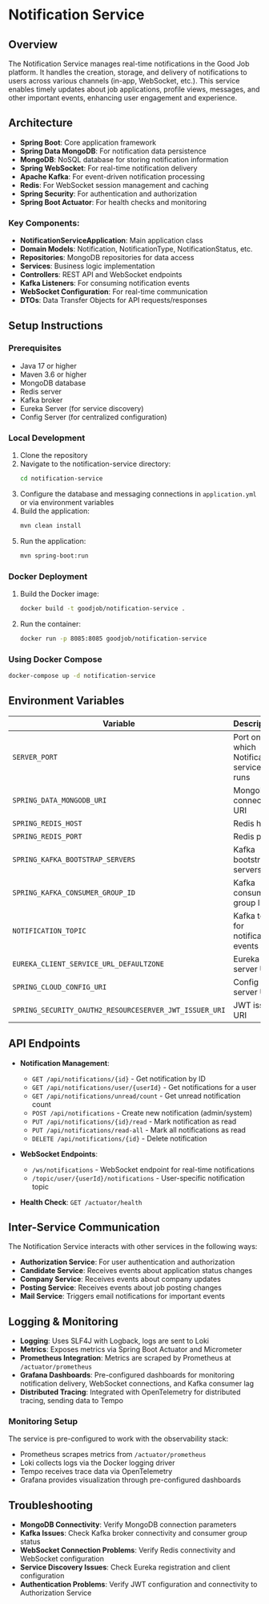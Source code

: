 # Notification Service

## Overview
The Notification Service manages real-time notifications in the Good Job platform. It handles the creation, storage, and delivery of notifications to users across various channels (in-app, WebSocket, etc.). This service enables timely updates about job applications, profile views, messages, and other important events, enhancing user engagement and experience.

## Architecture
- **Spring Boot**: Core application framework
- **Spring Data MongoDB**: For notification data persistence
- **MongoDB**: NoSQL database for storing notification information
- **Spring WebSocket**: For real-time notification delivery
- **Apache Kafka**: For event-driven notification processing
- **Redis**: For WebSocket session management and caching
- **Spring Security**: For authentication and authorization
- **Spring Boot Actuator**: For health checks and monitoring

### Key Components:
- **NotificationServiceApplication**: Main application class
- **Domain Models**: Notification, NotificationType, NotificationStatus, etc.
- **Repositories**: MongoDB repositories for data access
- **Services**: Business logic implementation
- **Controllers**: REST API and WebSocket endpoints
- **Kafka Listeners**: For consuming notification events
- **WebSocket Configuration**: For real-time communication
- **DTOs**: Data Transfer Objects for API requests/responses

## Setup Instructions

### Prerequisites
- Java 17 or higher
- Maven 3.6 or higher
- MongoDB database
- Redis server
- Kafka broker
- Eureka Server (for service discovery)
- Config Server (for centralized configuration)

### Local Development
1. Clone the repository
2. Navigate to the notification-service directory:
   ```bash
   cd notification-service
   ```
3. Configure the database and messaging connections in `application.yml` or via environment variables
4. Build the application:
   ```bash
   mvn clean install
   ```
5. Run the application:
   ```bash
   mvn spring-boot:run
   ```
   
### Docker Deployment
1. Build the Docker image:
   ```bash
   docker build -t goodjob/notification-service .
   ```
2. Run the container:
   ```bash
   docker run -p 8085:8085 goodjob/notification-service
   ```

### Using Docker Compose
```bash
docker-compose up -d notification-service
```

## Environment Variables
| Variable | Description | Default Value |
|----------|-------------|---------------|
| `SERVER_PORT` | Port on which Notification service runs | 8085 |
| `SPRING_DATA_MONGODB_URI` | MongoDB connection URI | mongodb://mongodb:27017/notification_db |
| `SPRING_REDIS_HOST` | Redis host | redis |
| `SPRING_REDIS_PORT` | Redis port | 6379 |
| `SPRING_KAFKA_BOOTSTRAP_SERVERS` | Kafka bootstrap servers | kafka:9092 |
| `SPRING_KAFKA_CONSUMER_GROUP_ID` | Kafka consumer group ID | notification-group |
| `NOTIFICATION_TOPIC` | Kafka topic for notification events | notification-events |
| `EUREKA_CLIENT_SERVICE_URL_DEFAULTZONE` | Eureka server URL | http://eureka-server:8761/eureka/ |
| `SPRING_CLOUD_CONFIG_URI` | Config server URL | http://config-server:8888 |
| `SPRING_SECURITY_OAUTH2_RESOURCESERVER_JWT_ISSUER_URI` | JWT issuer URI | http://authorization-service:9000 |

## API Endpoints
- **Notification Management**:
  - `GET /api/notifications/{id}` - Get notification by ID
  - `GET /api/notifications/user/{userId}` - Get notifications for a user
  - `GET /api/notifications/unread/count` - Get unread notification count
  - `POST /api/notifications` - Create new notification (admin/system)
  - `PUT /api/notifications/{id}/read` - Mark notification as read
  - `PUT /api/notifications/read-all` - Mark all notifications as read
  - `DELETE /api/notifications/{id}` - Delete notification

- **WebSocket Endpoints**:
  - `/ws/notifications` - WebSocket endpoint for real-time notifications
  - `/topic/user/{userId}/notifications` - User-specific notification topic

- **Health Check**: `GET /actuator/health`

## Inter-Service Communication
The Notification Service interacts with other services in the following ways:
- **Authorization Service**: For user authentication and authorization
- **Candidate Service**: Receives events about application status changes
- **Company Service**: Receives events about company updates
- **Posting Service**: Receives events about job posting changes
- **Mail Service**: Triggers email notifications for important events

## Logging & Monitoring
- **Logging**: Uses SLF4J with Logback, logs are sent to Loki
- **Metrics**: Exposes metrics via Spring Boot Actuator and Micrometer
- **Prometheus Integration**: Metrics are scraped by Prometheus at `/actuator/prometheus`
- **Grafana Dashboards**: Pre-configured dashboards for monitoring notification delivery, WebSocket connections, and Kafka consumer lag
- **Distributed Tracing**: Integrated with OpenTelemetry for distributed tracing, sending data to Tempo

### Monitoring Setup
The service is pre-configured to work with the observability stack:
- Prometheus scrapes metrics from `/actuator/prometheus`
- Loki collects logs via the Docker logging driver
- Tempo receives trace data via OpenTelemetry
- Grafana provides visualization through pre-configured dashboards

## Troubleshooting
- **MongoDB Connectivity**: Verify MongoDB connection parameters
- **Kafka Issues**: Check Kafka broker connectivity and consumer group status
- **WebSocket Connection Problems**: Verify Redis connectivity and WebSocket configuration
- **Service Discovery Issues**: Check Eureka registration and client configuration
- **Authentication Problems**: Verify JWT configuration and connectivity to Authorization Service 